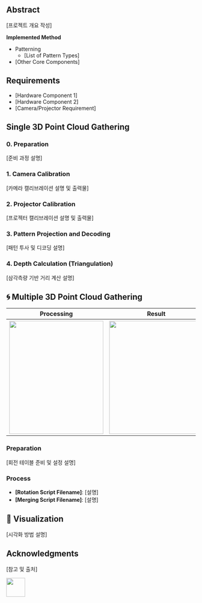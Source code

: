 ## Abstract
[프로젝트 개요 작성]

**Implemented Method**
- Patterning
    - [List of Pattern Types]
- [Other Core Components]

## Requirements
- [Hardware Component 1]
- [Hardware Component 2]
- [Camera/Projector Requirement]

## Single 3D Point Cloud Gathering

### 0. Preparation
[준비 과정 설명]

### 1. Camera Calibration
[카메라 캘리브레이션 설명 및 출력물]

### 2. Projector Calibration
[프로젝터 캘리브레이션 설명 및 출력물]

### 3. Pattern Projection and Decoding
[패턴 투사 및 디코딩 설명]

### 4. Depth Calculation (Triangulation)
[삼각측량 기반 거리 계산 설명]

## 🌀 Multiple 3D Point Cloud Gathering
<table>
    <tr>
        <th style="text-align:center;">Processing</th>
        <th style="text-align:center;">Result</th>
    </tr>
    <tr>
        <th><img src="[Image Path]" style="height: 300px; width: 250px;"/></th>
        <th><img src="[Image Path]" style="height: 300px; width: 250px;"/></th>
    </tr>
</table>

### Preparation
[회전 테이블 준비 및 설정 설명]

### Process
- **[Rotation Script Filename]**: [설명]
- **[Merging Script Filename]**: [설명]

## 🌈 Visualization
[시각화 방법 설명]

## Acknowledgments
[참고 및 출처]

<img src='[Logo Image Path]' style="height: 50px;"/>